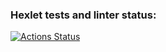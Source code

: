 ### Hexlet tests and linter status:
[![Actions Status](https://github.com/Rodgare/algorithms-project-69/actions/workflows/hexlet-check.yml/badge.svg)](https://github.com/Rodgare/algorithms-project-69/actions)